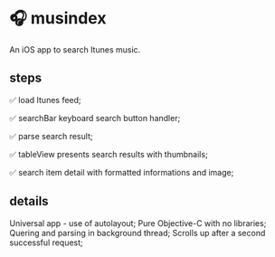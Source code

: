 #  🎧 musindex
An iOS app to search Itunes music.

## steps

✅ load Itunes feed;

✅ searchBar keyboard search button handler; 

✅ parse search result;

✅ tableView presents search results with thumbnails;

✅ search item detail with formatted informations and image;

## details

Universal app - use of autolayout;
Pure Objective-C with no libraries;
Quering and parsing in background thread;
Scrolls up after a second successful request;

